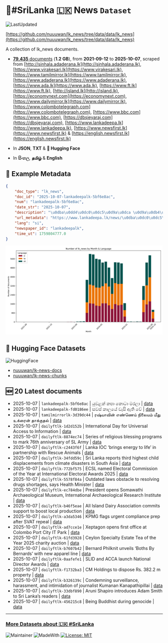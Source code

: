 # 📄#SriLanka 🇱🇰 News `Dataset`

![LastUpdated](https://img.shields.io/badge/last_updated-2025--10--07_08:18:04-green)

[https://github.com/nuuuwan/lk_news/tree/data/data/lk_news](https://github.com/nuuuwan/lk_news/tree/data/data/lk_news)

A collection of lk_news documents.

- [**79,435** documents](https://github.com/nuuuwan/lk_news/tree/data/data/lk_news) (**1.2 GB**), from **2021-09-12** to **2025-10-07**, scraped from [http://sinhala.adaderana.lk](http://sinhala.adaderana.lk), [https://www.virakesari.lk](https://www.virakesari.lk), [https://www.tamilmirror.lk](https://www.tamilmirror.lk), [https://www.adaderana.lk](https://www.adaderana.lk), [https://www.ada.lk](https://www.ada.lk), [https://www.ft.lk](https://www.ft.lk), [http://island.lk](http://island.lk), [https://economynext.com](https://economynext.com), [https://www.dailymirror.lk](https://www.dailymirror.lk), [https://www.colombotelegraph.com](https://www.colombotelegraph.com), [https://www.bbc.com](https://www.bbc.com), [https://dbsjeyaraj.com](https://dbsjeyaraj.com), [https://www.lankadeepa.lk](https://www.lankadeepa.lk), [https://www.newsfirst.lk](https://www.newsfirst.lk) & [https://english.newsfirst.lk](https://english.newsfirst.lk)

- In **JSON**, **TXT** & **🤗 Hugging Face**

- In **සිංහල**, **தமிழ்** & **English**

## 📝 Example Metadata

```json
{
    "doc_type": "lk_news",
    "doc_id": "2025-10-07-lankadeepalk-5bf6e8ac",
    "num": "lankadeepalk-5bf6e8ac",
    "date_str": "2025-10-07",
    "description": "\u0dba\u0dd4\u0dc0\u0dc5\u0d9a\u0dca \u0d9a\u0db4\u0dcf \u0d9a\u0ddc\u0da7\u0dcf \u0db8\u0dbb\u0dbd\u0dcf",
    "url_metadata": "https://www.lankadeepa.lk/news/\u0dba\u0dc0\u0dc5\u0d9a-\u0d9a\u0db4-\u0d9a\u0da7-\u0db8\u0dbb\u0dbd/101-680819",
    "lang": "si",
    "newspaper_id": "lankadeepalk",
    "time_ut": 1759804777.0
}
```

![Chart](https://raw.githubusercontent.com/nuuuwan/lk_news/refs/heads/data/data/lk_news/docs_by_month_and_lang.png)

## 🤗 Hugging Face Datasets

![HuggingFace](https://img.shields.io/badge/-HuggingFace-FDEE21?style=for-the-badge&logo=HuggingFace)

- [nuuuwan/lk-news-docs](https://huggingface.co/datasets/nuuuwan/lk-news-docs)
- [nuuuwan/lk-news-chunks](https://huggingface.co/datasets/nuuuwan/lk-news-chunks)

## 🆕 20 Latest documents

- 2025-10-07 | `lankadeepalk-5bf6e8ac` | යුවළක් කපා කොටා මරලා | [data](https://github.com/nuuuwan/lk_news/tree/data/data/lk_news/2020s/2025/2025-10-07-lankadeepalk-5bf6e8ac)
- 2025-10-07 | `lankadeepalk-fd0186ee` | සවස් කාලයේ වැසි ඇති වේ | [data](https://github.com/nuuuwan/lk_news/tree/data/data/lk_news/2020s/2025/2025-10-07-lankadeepalk-fd0186ee)
- 2025-10-07 | `tamilmirrorlk-3d39dc44` | ரஷ்யாவின் எண்ணெய் நிலையம் மீது உக்ரைன் தாக்குதல் | [data](https://github.com/nuuuwan/lk_news/tree/data/data/lk_news/2020s/2025/2025-10-07-tamilmirrorlk-3d39dc44)
- 2025-10-07 | `dailyftlk-1d2d152b` | International Day for Universal Access to Information | [data](https://github.com/nuuuwan/lk_news/tree/data/data/lk_news/2020s/2025/2025-10-07-dailyftlk-1d2d152b)
- 2025-10-07 | `dailyftlk-8874ec74` | Series of religious blessing programs to mark 76th anniversary of SL Army | [data](https://github.com/nuuuwan/lk_news/tree/data/data/lk_news/2020s/2025/2025-10-07-dailyftlk-8874ec74)
- 2025-10-07 | `dailyftlk-c2443f6f` | Lanka IOC ‘brings energy to life’  in partnership with Rescue Animals | [data](https://github.com/nuuuwan/lk_news/tree/data/data/lk_news/2020s/2025/2025-10-07-dailyftlk-c2443f6f)
- 2025-10-07 | `dailyftlk-34fdd59c` | Sri Lanka reports third highest child displacements from climate disasters in South Asia | [data](https://github.com/nuuuwan/lk_news/tree/data/data/lk_news/2020s/2025/2025-10-07-dailyftlk-34fdd59c)
- 2025-10-07 | `dailyftlk-772bf575` | ECSL named Electoral Commission of the Year at International Electoral Awards 2025 | [data](https://github.com/nuuuwan/lk_news/tree/data/data/lk_news/2020s/2025/2025-10-07-dailyftlk-772bf575)
- 2025-10-07 | `dailyftlk-5578f84a` | Outdated laws obstacle to resolving drugs shortages, says Health Minister | [data](https://github.com/nuuuwan/lk_news/tree/data/data/lk_news/2020s/2025/2025-10-07-dailyftlk-5578f84a)
- 2025-10-07 | `dailyftlk-ec784dbe` | President opens Somawathi Archaeological Museum, International Archaeological Research Institute | [data](https://github.com/nuuuwan/lk_news/tree/data/data/lk_news/2020s/2025/2025-10-07-dailyftlk-ec784dbe)
- 2025-10-07 | `dailyftlk-b46f5eae` | All Island Dairy Association commits support to boost local production | [data](https://github.com/nuuuwan/lk_news/tree/data/data/lk_news/2020s/2025/2025-10-07-dailyftlk-b46f5eae)
- 2025-10-07 | `dailyftlk-a3da5346` | KPMG flags urgent compliance prep after SVAT repeal | [data](https://github.com/nuuuwan/lk_news/tree/data/data/lk_news/2020s/2025/2025-10-07-dailyftlk-a3da5346)
- 2025-10-07 | `dailyftlk-ad7cce1e` | Xeptagon opens first office at Colombo Port City IT Park | [data](https://github.com/nuuuwan/lk_news/tree/data/data/lk_news/2020s/2025/2025-10-07-dailyftlk-ad7cce1e)
- 2025-10-07 | `dailyftlk-61fd3928` | Ceylon Specialty Estate Tea  of the Year 2025 charity auction | [data](https://github.com/nuuuwan/lk_news/tree/data/data/lk_news/2020s/2025/2025-10-07-dailyftlk-61fd3928)
- 2025-10-07 | `dailyftlk-b7607b42` | Bernard Philknit unveils ‘Boths  By Bernards’ with new apparel line | [data](https://github.com/nuuuwan/lk_news/tree/data/data/lk_news/2020s/2025/2025-10-07-dailyftlk-b7607b42)
- 2025-10-07 | `dailyftlk-0aafefe1` | SLID and ACCA launch National Director Awards | [data](https://github.com/nuuuwan/lk_news/tree/data/data/lk_news/2020s/2025/2025-10-07-dailyftlk-0aafefe1)
- 2025-10-07 | `dailyftlk-f1732ba3` | CM Holdings to dispose Rs. 382.2 m property | [data](https://github.com/nuuuwan/lk_news/tree/data/data/lk_news/2020s/2025/2025-10-07-dailyftlk-f1732ba3)
- 2025-10-07 | `dailyftlk-b326139c` | Condemning surveillance, harassment, and intimidation of journalist Kumanan Kanapathipillai | [data](https://github.com/nuuuwan/lk_news/tree/data/data/lk_news/2020s/2025/2025-10-07-dailyftlk-b326139c)
- 2025-10-07 | `dailyftlk-33dbf890` | Aruni Shapiro introduces Adam Smith to Sri Lanka’s readers | [data](https://github.com/nuuuwan/lk_news/tree/data/data/lk_news/2020s/2025/2025-10-07-dailyftlk-33dbf890)
- 2025-10-07 | `dailyftlk-456215c8` | Being Buddhist during genocide | [data](https://github.com/nuuuwan/lk_news/tree/data/data/lk_news/2020s/2025/2025-10-07-dailyftlk-456215c8)

---

### [More Datasets about 🇱🇰 #SriLanka](https://github.com/nuuuwan/lk_datasets)

![Maintainer](https://img.shields.io/badge/maintainer-nuuuwan-red)
![MadeWith](https://img.shields.io/badge/made_with-python-blue)
[![License: MIT](https://img.shields.io/badge/License-MIT-yellow.svg)](https://opensource.org/licenses/MIT)

